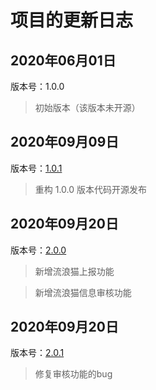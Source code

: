 # 项目的更新日志

## 2020年06月01日

版本号：1.0.0

> 初始版本（该版本未开源）

## 2020年09月09日

版本号：[1.0.1](https://github.com/zhiiee/cats/tree/feature/1.0.1)

> 重构 1.0.0 版本代码开源发布

## 2020年09月20日

版本号：[2.0.0](https://github.com/zhiiee/cats/tree/feature/2.0.0)

> 新增流浪猫上报功能

> 新增流浪猫信息审核功能

## 2020年09月20日

版本号：[2.0.1](https://github.com/zhiiee/cats/tree/hotfix/2.0.1)

> 修复审核功能的bug
